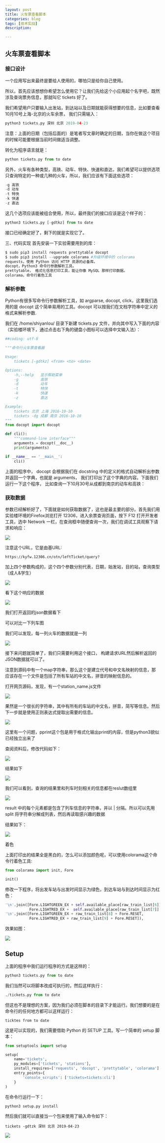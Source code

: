 ```yaml
---
layout: post
title: 火车票查看脚本
categories: blog
tags: [技术实战]
description: 

---
```



## 火车票查看脚本

### 接口设计
一个应用写出来最终是要给人使用的，哪怕只是给你自己使用。

所以，首先应该想想你希望怎么使用它？让我们先给这个小应用起个名字吧，既然涉及查询票务信息，那就叫它 tickets 好了。

我们希望用户只要输入出发站，到达站以及日期就能获得想要的信息，比如要查看10月10号上海-北京的火车余票， 我们只需输入：

```python
python3 tickets.py 深圳 北京 2019-04-23
```


注意：上面的日期（包括后面的）是笔者写文章时确定的日期，当你在做这个项目的时候可能要根据当前时间做适当调整。

转化为程序语言就是：

```python
python tickets.py from to date
```

另外，火车有各种类型，高铁、动车、特快、快速和直达，我们希望可以提供选项只查询特定的一种或几种的火车，所以，我们应该有下面这些选项：

```python
-g 高铁
-d 动车
-t 特快
-k 快速
-z 直达
```


这几个选项应该能被组合使用，所以，最终我们的接口应该是这个样子的：

```python
python3 tickets.py [-gdtkz] from to date
```


接口已经确定好了，剩下的就是实现它了。

三、代码实现
首先安装一下实验需要用到的库：

```python
$ sudo pip3 install requests prettytable docopt 
$ sudo pip3 install --upgrade colorama #升级环境中的 colorama
requests，使用 Python 访问 HTTP 资源的必备库。
docopt，Python3 命令行参数解析工具。
prettytable， 格式化信息打印工具，能让你像 MySQL 那样打印数据。
colorama，命令行着色工具
```

### 解析参数
Python有很多写命令行参数解析工具，如 argparse, docopt, click，这里我们选用的是 docopt 这个简单易用的工具。docopt 可以按我们在文档字符串中定义的格式来解析参数.

我们在 /home/shiyanlou/ 目录下新建 tickets.py 文件，并向其中写入下面的内容（实验楼环境下，通过点击右下角的键盘小图标可以选择中文输入法）：

```python
##coding: utf-8

"""命令行火车票查看器

Usage:
    tickets [-gdtkz] <from> <to> <date>

Options:
    -h,--help   显示帮助菜单
    -g          高铁
    -d          动车
    -t          特快
    -k          快速
    -z          直达

Example:
    tickets 北京 上海 2016-10-10
    tickets -dg 成都 南京 2016-10-10
"""
from docopt import docopt

def cli():
    """command-line interface"""
    arguments = docopt(__doc__)
    print(arguments)

if __name__ == '__main__':
    cli()
```


上面的程序中， docopt 会根据我们在 docstring 中的定义的格式自动解析出参数并返回一个字典，也就是 arguments， 我们打印出了这个字典的内容。下面我们运行一下这个程序， 比如查询一下10月30号从成都到南京的动车和高铁：



### 获取数据
参数已经解析好了，下面就是如何获取数据了，这也是最主要的部分。首先我们用实验楼环境的Firefox浏览打开 12306，进入余票查询页面，按下 F12 打开开发者工具，选中 Network 一栏，在查询框中随便查询一次，我们在调试工具观察下请求和响应：



![](http://ppxiurxox.bkt.clouddn.com/1.PNG)



注意这个URL，它是由基URL:

```shell
https://kyfw.12306.cn/otn/leftTicket/query?
```

加上四个参数构成的，这个四个参数分别代表，日期，始发站，目的站，查询类型（成人&学生）

![](http://ppxiurxox.bkt.clouddn.com/2.PNG)

看下这个响应的数据

![](http://ppxiurxox.bkt.clouddn.com/3.PNG)

我们打开返回的json数据看下

可以对比一下列车图

我们可以发现，每一列火车的数据就是一列

![](http://ppxiurxox.bkt.clouddn.com/4.PNG)

接下来问题就简单了，我们只需要利用这个接口， 构建请求URL然后解析返回的JSON数据就可以了。

注意到源码中有一个map字符串，那么这个是建立代号和中文名映射的信息，那应该存在一个文件是包括了所有车站的中文名，拼音的映射信息的。

打开网页源码，发现，有一个station_name.js文件

![](http://ppxiurxox.bkt.clouddn.com/5.PNG)

果然是一个很长的字符串，其中有所有的车站的中文名，拼音，简写等信息。然后下一步就是使用正则表达式提取出需要的信息。



![](http://ppxiurxox.bkt.clouddn.com/6.PNG)

这里有一个问题，pprint这个包是用于格式化输出print的内容，但是python3貌似已经独立出来了

查阅资料后，修改代码如下：

![](http://ppxiurxox.bkt.clouddn.com/7.PNG)

结果如下

![](http://ppxiurxox.bkt.clouddn.com/8.PNG)

我们可以看到，查询的结果里和列车时刻相关的信息都在reslut数组里

![](http://ppxiurxox.bkt.clouddn.com/9.PNG)

result 中的每个元素都是包含了列车信息的字符串，并以 | 分隔。所以可以先用 split 将字符串分解成列表，然后再读取感兴趣的数据

结果如下：

![](http://ppxiurxox.bkt.clouddn.com/10.PNG)

着色

上面打印出的结果全是黑白的，怎么可以添加颜色呢，可以使用colorama这个命令行着色工具:

```python
from colorama import init, Fore

init()
```

修改一下程序，将出发车站与出发时间显示为绿色，到达车站与到达时间显示为红色：

```python
'\n'.join([Fore.LIGHTGREEN_EX + self.available_place[raw_train_list[6]] + Fore.RESET,
           Fore.LIGHTRED_EX +  self.available_place[raw_train_list[7]] + Fore.RESET]),
'\n'.join([Fore.LIGHTGREEN_EX + raw_train_list[8] + Fore.RESET,
           Fore.LIGHTRED_EX + raw_train_list[9] + Fore.RESET]),

```

效果如图：

![](http://ppxiurxox.bkt.clouddn.com/11.PNG)

## Setup

上面的程序中我们运行程序的方式是这样的：

```python
python3 tickets.py from to date
```

我们当然可以将脚本改成可执行的，然后这样执行：

```python
./tickets.py from to date
```

但这也不是理想的方案，因为我们必须在脚本的目录下才能运行。我们想要的是在命令行的任何地方都可以这样运行：

```shell
ticktes from to date
```

这是可以实现的，我们需要借助 Python 的 SETUP 工具。写一个简单的 setup 脚本：

```python
from setuptools import setup

setup(
    name='tickets',
    py_modules=['tickets', 'stations'],
    install_requires=['requests', 'docopt', 'prettytable', 'colorama'],
    entry_points={
        'console_scripts': ['tickets=tickets:cli']
    }
)
```

在命令行运行一下：

```shell
python3 setup.py install
```

然后我们就可以直接当一个包来使用了输入命令如下：

```shell
tickets -gdtzk 深圳 北京 2019-04-23
```



![](http://ppxiurxox.bkt.clouddn.com/12.PNG)